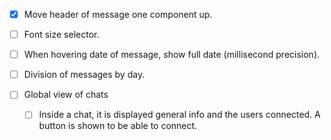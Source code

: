 - [x] Move header of message one component up.
- [ ] Font size selector.
- [ ] When hovering date of message, show full date (millisecond precision).
- [ ] Division of messages by day.

- [ ] Global view of chats
  - [ ] Inside a chat, it is displayed general info and the users connected. 
  A button is shown to be able to connect.
